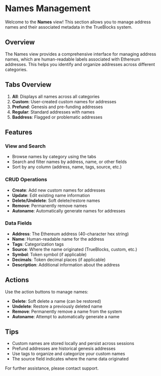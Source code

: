 # Names Management

Welcome to the **Names** view! This section allows you to manage address names and their associated metadata in the TrueBlocks system.

## Overview

The Names view provides a comprehensive interface for managing address names, which are human-readable labels associated with Ethereum addresses. This helps you identify and organize addresses across different categories.

## Tabs Overview

1. **All**: Displays all names across all categories
2. **Custom**: User-created custom names for addresses
3. **Prefund**: Genesis and pre-funding addresses
4. **Regular**: Standard addresses with names
5. **Baddress**: Flagged or problematic addresses

## Features

### View and Search

- Browse names by category using the tabs
- Search and filter names by address, name, or other fields
- Sort by any column (address, name, tags, source, etc.)

### CRUD Operations

- **Create**: Add new custom names for addresses
- **Update**: Edit existing name information
- **Delete/Undelete**: Soft delete/restore names
- **Remove**: Permanently remove names
- **Autoname**: Automatically generate names for addresses

### Data Fields

- **Address**: The Ethereum address (40-character hex string)
- **Name**: Human-readable name for the address
- **Tags**: Categorization tags
- **Source**: Where the name originated (TrueBlocks, custom, etc.)
- **Symbol**: Token symbol (if applicable)
- **Decimals**: Token decimal places (if applicable)
- **Description**: Additional information about the address

## Actions

Use the action buttons to manage names:

- **Delete**: Soft delete a name (can be restored)
- **Undelete**: Restore a previously deleted name
- **Remove**: Permanently remove a name from the system
- **Autoname**: Attempt to automatically generate a name

## Tips

- Custom names are stored locally and persist across sessions
- Prefund addresses are historical genesis addresses
- Use tags to organize and categorize your custom names
- The source field indicates where the name data originated

For further assistance, please contact support.

